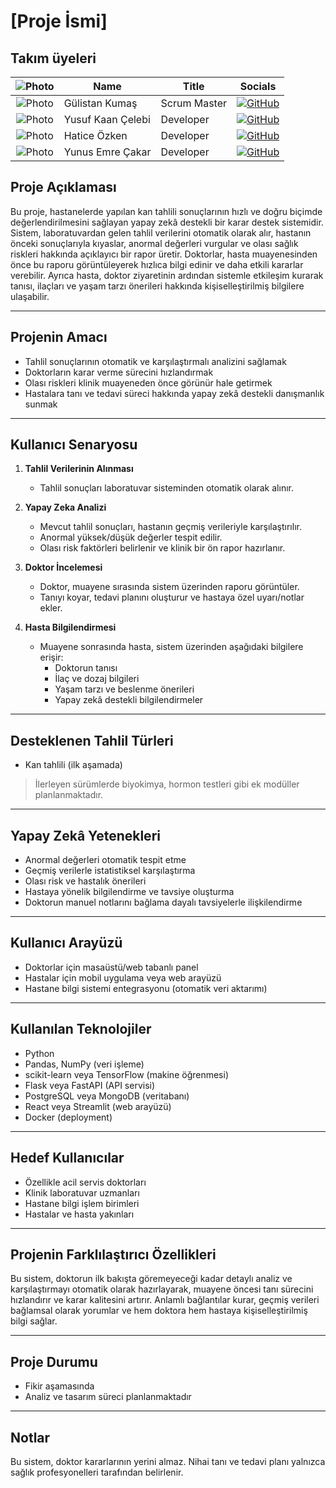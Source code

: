 # [Proje İsmi]

## Takım üyeleri

| ![Photo](https://avatars.githubusercontent.com/u/0000000?v=4) | **Name**          | **Title**         | **Socials**                                                                                                                                         |
|:-------------------------------------------------------------:|-------------------|-------------------|-----------------------------------------------------------------------------------------------------------------------------------------------------|
| ![Photo](https://avatars.githubusercontent.com/gulistankumas) | Gülistan Kumaş    | Scrum Master      | [![GitHub](https://img.shields.io/badge/GitHub-000?logo=github&logoColor=white)](https://github.com/kullanici)|
| ![Photo](https://avatars.githubusercontent.com/yusufkaan03)   | Yusuf Kaan Çelebi | Developer         | [![GitHub](https://img.shields.io/badge/GitHub-000?logo=github&logoColor=white)](https://github.com/kullanici)|
| ![Photo](https://avatars.githubusercontent.com/Haticeozken)   | Hatice Özken      | Developer         | [![GitHub](https://img.shields.io/badge/GitHub-000?logo=github&logoColor=white)](https://github.com/kullanici)|
| ![Photo](https://avatars.githubusercontent.com/YunusEmreCakar)| Yunus Emre Çakar  | Developer         | [![GitHub](https://img.shields.io/badge/GitHub-000?logo=github&logoColor=white)](https://github.com/kullanici)|


## Proje Açıklaması

Bu proje, hastanelerde yapılan kan tahlili sonuçlarının hızlı ve doğru biçimde değerlendirilmesini sağlayan yapay zekâ destekli bir karar destek sistemidir. Sistem, laboratuvardan gelen tahlil verilerini otomatik olarak alır, hastanın önceki sonuçlarıyla kıyaslar, anormal değerleri vurgular ve olası sağlık riskleri hakkında açıklayıcı bir rapor üretir. Doktorlar, hasta muayenesinden önce bu raporu görüntüleyerek hızlıca bilgi edinir ve daha etkili kararlar verebilir. Ayrıca hasta, doktor ziyaretinin ardından sistemle etkileşim kurarak tanısı, ilaçları ve yaşam tarzı önerileri hakkında kişiselleştirilmiş bilgilere ulaşabilir.

---

## Projenin Amacı

- Tahlil sonuçlarının otomatik ve karşılaştırmalı analizini sağlamak
- Doktorların karar verme sürecini hızlandırmak
- Olası riskleri klinik muayeneden önce görünür hale getirmek
- Hastalara tanı ve tedavi süreci hakkında yapay zekâ destekli danışmanlık sunmak

---

## Kullanıcı Senaryosu

1. **Tahlil Verilerinin Alınması**  
   - Tahlil sonuçları laboratuvar sisteminden otomatik olarak alınır.

2. **Yapay Zeka Analizi**  
   - Mevcut tahlil sonuçları, hastanın geçmiş verileriyle karşılaştırılır.  
   - Anormal yüksek/düşük değerler tespit edilir.  
   - Olası risk faktörleri belirlenir ve klinik bir ön rapor hazırlanır.

3. **Doktor İncelemesi**  
   - Doktor, muayene sırasında sistem üzerinden raporu görüntüler.  
   - Tanıyı koyar, tedavi planını oluşturur ve hastaya özel uyarı/notlar ekler.

4. **Hasta Bilgilendirmesi**  
   - Muayene sonrasında hasta, sistem üzerinden aşağıdaki bilgilere erişir:  
     - Doktorun tanısı  
     - İlaç ve dozaj bilgileri  
     - Yaşam tarzı ve beslenme önerileri  
     - Yapay zekâ destekli bilgilendirmeler

---

## Desteklenen Tahlil Türleri

- Kan tahlili (ilk aşamada)
> İlerleyen sürümlerde biyokimya, hormon testleri gibi ek modüller planlanmaktadır.

---

## Yapay Zekâ Yetenekleri

- Anormal değerleri otomatik tespit etme
- Geçmiş verilerle istatistiksel karşılaştırma
- Olası risk ve hastalık önerileri
- Hastaya yönelik bilgilendirme ve tavsiye oluşturma
- Doktorun manuel notlarını bağlama dayalı tavsiyelerle ilişkilendirme

---

## Kullanıcı Arayüzü

- Doktorlar için masaüstü/web tabanlı panel
- Hastalar için mobil uygulama veya web arayüzü
- Hastane bilgi sistemi entegrasyonu (otomatik veri aktarımı)

---

## Kullanılan Teknolojiler

- Python
- Pandas, NumPy (veri işleme)
- scikit-learn veya TensorFlow (makine öğrenmesi)
- Flask veya FastAPI (API servisi)
- PostgreSQL veya MongoDB (veritabanı)
- React veya Streamlit (web arayüzü)
- Docker (deployment)

---

## Hedef Kullanıcılar

- Özellikle acil servis doktorları
- Klinik laboratuvar uzmanları
- Hastane bilgi işlem birimleri
- Hastalar ve hasta yakınları

---

## Projenin Farklılaştırıcı Özellikleri

Bu sistem, doktorun ilk bakışta göremeyeceği kadar detaylı analiz ve karşılaştırmayı otomatik olarak hazırlayarak, muayene öncesi tanı sürecini hızlandırır ve karar kalitesini artırır. Anlamlı bağlantılar kurar, geçmiş verileri bağlamsal olarak yorumlar ve hem doktora hem hastaya kişiselleştirilmiş bilgi sağlar.

---

## Proje Durumu

- Fikir aşamasında
- Analiz ve tasarım süreci planlanmaktadır


---

## Notlar

Bu sistem, doktor kararlarının yerini almaz. Nihai tanı ve tedavi planı yalnızca sağlık profesyonelleri tarafından belirlenir.
